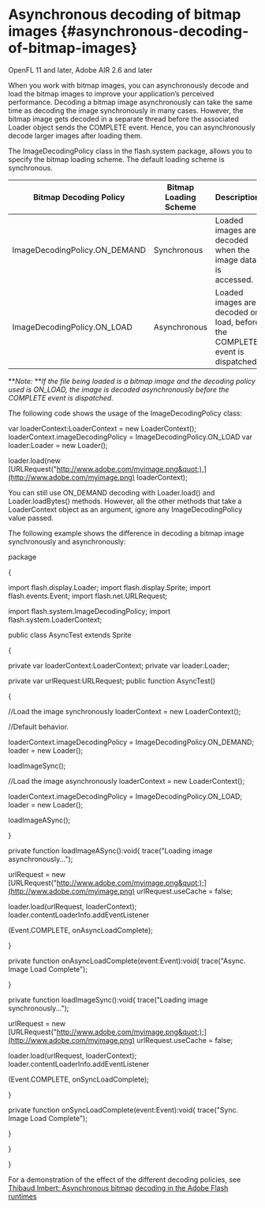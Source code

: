 # Asynchronous decoding of bitmap images {#asynchronous-decoding-of-bitmap-images}

OpenFL 11 and later, Adobe AIR 2.6 and later

When you work with bitmap images, you can asynchronously decode and load the bitmap images to improve your application’s perceived performance. Decoding a bitmap image asynchronously can take the same time as decoding the image synchronously in many cases. However, the bitmap image gets decoded in a separate thread before the associated Loader object sends the COMPLETE event. Hence, you can asynchronously decode larger images after loading them.

The ImageDecodingPolicy class in the flash.system package, allows you to specify the bitmap loading scheme. The default loading scheme is synchronous.

| **Bitmap Decoding Policy** | **Bitmap Loading Scheme** | **Description** |
| --- | --- | --- |
| ImageDecodingPolicy.ON_DEMAND | Synchronous | Loaded images are decoded when the image data is accessed. |
| ImageDecodingPolicy.ON_LOAD | Asynchronous | Loaded images are decoded on load, before the COMPLETE event is dispatched. |

**_Note:_ **_If the file being loaded is a bitmap image and the decoding policy used is ON_LOAD, the image is decoded asynchronously before the COMPLETE event is dispatched._

The following code shows the usage of the ImageDecodingPolicy class:

var loaderContext:LoaderContext = new LoaderContext(); loaderContext.imageDecodingPolicy = ImageDecodingPolicy.ON_LOAD var loader:Loader = new Loader();

loader.load(new [URLRequest(&quot;http://www.adobe.com/myimage.png&quot;),](http://www.adobe.com/myimage.png) loaderContext);

You can still use ON_DEMAND decoding with Loader.load() and Loader.loadBytes() methods. However, all the other methods that take a LoaderContext object as an argument, ignore any ImageDecodingPolicy value passed.

The following example shows the difference in decoding a bitmap image synchronously and asynchronously:

package

{

import flash.display.Loader; import flash.display.Sprite; import flash.events.Event; import flash.net.URLRequest;

import flash.system.ImageDecodingPolicy; import flash.system.LoaderContext;

public class AsyncTest extends Sprite

{

private var loaderContext:LoaderContext; private var loader:Loader;

private var urlRequest:URLRequest; public function AsyncTest()

{

//Load the image synchronously loaderContext = new LoaderContext();

//Default behavior.

loaderContext.imageDecodingPolicy = ImageDecodingPolicy.ON_DEMAND; loader = new Loader();

loadImageSync();

//Load the image asynchronously loaderContext = new LoaderContext();

loaderContext.imageDecodingPolicy = ImageDecodingPolicy.ON_LOAD; loader = new Loader();

loadImageASync();

}

private function loadImageASync():void{ trace(&quot;Loading image asynchronously...&quot;);

urlRequest = new [URLRequest(&quot;http://www.adobe.com/myimage.png&quot;);](http://www.adobe.com/myimage.png) urlRequest.useCache = false;

loader.load(urlRequest, loaderContext); loader.contentLoaderInfo.addEventListener

(Event.COMPLETE, onAsyncLoadComplete);

}

private function onAsyncLoadComplete(event:Event):void{ trace(&quot;Async. Image Load Complete&quot;);

}

private function loadImageSync():void{ trace(&quot;Loading image synchronously...&quot;);

urlRequest = new [URLRequest(&quot;http://www.adobe.com/myimage.png&quot;);](http://www.adobe.com/myimage.png) urlRequest.useCache = false;

loader.load(urlRequest, loaderContext); loader.contentLoaderInfo.addEventListener

(Event.COMPLETE, onSyncLoadComplete);

}

private function onSyncLoadComplete(event:Event):void{ trace(&quot;Sync. Image Load Complete&quot;);

}

}

}

For a demonstration of the effect of the different decoding policies, see [Thibaud Imbert: Asynchronous bitmap](http://www.bytearray.org/?p=2931) [decoding in the Adobe Flash runtimes](http://www.bytearray.org/?p=2931)